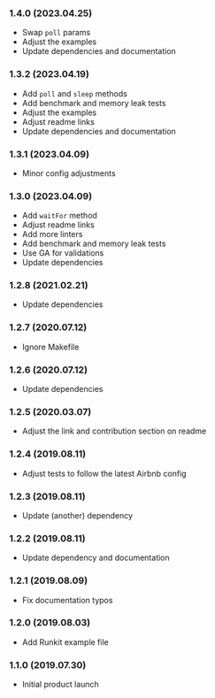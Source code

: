 ### 1.4.0 (2023.04.25)

* Swap `poll` params
* Adjust the examples
* Update dependencies and documentation

### 1.3.2 (2023.04.19)

* Add `poll` and `sleep` methods
* Add benchmark and memory leak tests
* Adjust the examples
* Adjust readme links
* Update dependencies and documentation

### 1.3.1 (2023.04.09)

* Minor config adjustments

### 1.3.0 (2023.04.09)

* Add `waitFor` method
* Adjust readme links
* Add more linters
* Add benchmark and memory leak tests
* Use GA for validations
* Update dependencies

### 1.2.8 (2021.02.21)

* Update dependencies

### 1.2.7 (2020.07.12)

* Ignore Makefile

### 1.2.6 (2020.07.12)

* Update dependencies

### 1.2.5 (2020.03.07)

* Adjust the link and contribution section on readme

### 1.2.4 (2019.08.11)

* Adjust tests to follow the latest Airbnb config

### 1.2.3 (2019.08.11)

* Update (another) dependency

### 1.2.2 (2019.08.11)

* Update dependency and documentation

### 1.2.1 (2019.08.09)

* Fix documentation typos

### 1.2.0 (2019.08.03)

* Add Runkit example file

### 1.1.0 (2019.07.30)

* Initial product launch
